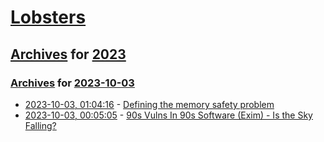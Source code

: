 # [Lobsters](../../../README.md)

## [Archives](../../index.md) for [2023](../index.md)

### [Archives](../../index.md) for [2023-10-03](index.md)

* [2023-10-03, 01:04:16](https://lobste.rs/s/ghamle/defining_memory_safety_problem) - [Defining the memory safety problem](https://alexgaynor.net/2023/oct/02/defining-the-memory-safety-problem/)
* [2023-10-03, 00:05:05](https://lobste.rs/s/tmbyc7/90s_vulns_90s_software_exim_is_sky_falling) - [90s Vulns In 90s Software (Exim) - Is the Sky Falling?](https://labs.watchtowr.com/exim-0days-90s-vulns-in-90s-software/)
